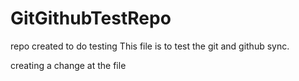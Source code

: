 # GitGithubTestRepo
repo created to do testing
This file is to test the git and github sync.


creating a change at the file

